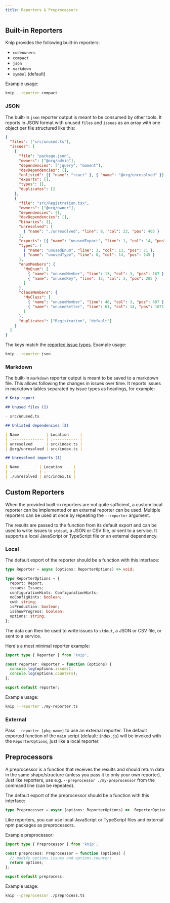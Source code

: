 ```yaml
---
title: Reporters & Preprocessors
---
```


## Built-in Reporters

Knip provides the following built-in reporters:

- `codeowners`
- `compact`
- `json`
- `markdown`
- `symbol` (default)

Example usage:

```sh
knip --reporter compact
```

### JSON

The built-in `json` reporter output is meant to be consumed by other tools. It
reports in JSON format with unused `files` and `issues` as an array with one
object per file structured like this:

```json
{
  "files": ["src/unused.ts"],
  "issues": [
    {
      "file": "package.json",
      "owners": ["@org/admin"],
      "dependencies": ["jquery", "moment"],
      "devDependencies": [],
      "unlisted": [{ "name": "react" }, { "name": "@org/unresolved" }],
      "exports": [],
      "types": [],
      "duplicates": []
    },
    {
      "file": "src/Registration.tsx",
      "owners": ["@org/owner"],
      "dependencies": [],
      "devDependencies": [],
      "binaries": [],
      "unresolved": [
        { "name": "./unresolved", "line": 8, "col": 23, "pos": 403 }
      ],
      "exports": [{ "name": "unusedExport", "line": 1, "col": 14, "pos": 13 }],
      "types": [
        { "name": "unusedEnum", "line": 3, "col": 13, "pos": 71 },
        { "name": "unusedType", "line": 8, "col": 14, "pos": 145 }
      ],
      "enumMembers": {
        "MyEnum": [
          { "name": "unusedMember", "line": 13, "col": 3, "pos": 167 },
          { "name": "unusedKey", "line": 15, "col": 3, "pos": 205 }
        ]
      },
      "classMembers": {
        "MyClass": [
          { "name": "unusedMember", "line": 40, "col": 3, "pos": 687 },
          { "name": "unusedSetter", "line": 61, "col": 14, "pos": 1071 }
        ]
      },
      "duplicates": ["Registration", "default"]
    }
  ]
}
```

The keys match the [reported issue types][1]. Example usage:

```sh
knip --reporter json
```

### Markdown

The built-in `markdown` reporter output is meant to be saved to a markdown file.
This allows following the changes in issues over time. It reports issues in
markdown tables separated by issue types as headings, for example:

```md
# Knip report

## Unused files (1)

- src/unused.ts

## Unlisted dependencies (2)

| Name            | Location     |
| :-------------- | :----------- |
| unresolved      | src/index.ts |
| @org/unresolved | src/index.ts |

## Unresolved imports (1)

| Name         | Location     |
| :----------- | :----------- |
| ./unresolved | src/index.ts |
```

## Custom Reporters

When the provided built-in reporters are not quite sufficient, a custom local
reporter can be implemented or an external reporter can be used. Multiple
reporters can be used at once by repeating the `--reporter` argument.

The results are passed to the function from its default export and can be used
to write issues to `stdout`, a JSON or CSV file, or sent to a service. It
supports a local JavaScript or TypeScript file or an external dependency.

### Local

The default export of the reporter should be a function with this interface:

```ts
type Reporter = async (options: ReporterOptions) => void;

type ReporterOptions = {
  report: Report;
  issues: Issues;
  configurationHints: ConfigurationHints;
  noConfigHints: boolean;
  cwd: string;
  isProduction: boolean;
  isShowProgress: boolean;
  options: string;
};
```

The data can then be used to write issues to `stdout`, a JSON or CSV file, or
sent to a service.

Here's a most minimal reporter example:

```ts title="./my-reporter.ts"
import type { Reporter } from 'knip';

const reporter: Reporter = function (options) {
  console.log(options.issues);
  console.log(options.counters);
};

export default reporter;
```

Example usage:

```sh
knip --reporter ./my-reporter.ts
```

### External

Pass `--reporter [pkg-name]` to use an external reporter. The default exported
function of the `main` script (default: `index.js`) will be invoked with the
`ReporterOptions`, just like a local reporter.

## Preprocessors

A preprocessor is a function that receives the results and should return data in
the same shape/structure (unless you pass it to only your own reporter). Just
like reporters, use e.g. `--preprocessor ./my-preprocessor` from the command
line (can be repeated).

The default export of the preprocessor should be a function with this interface:

```ts
type Preprocessor = async (options: ReporterOptions) =>  ReporterOptions;
```

Like reporters, you can use local JavaScript or TypeScript files and external
npm packages as preprocessors.

Example preprocessor:

```ts title="./preprocess.ts"
import type { Preprocessor } from 'knip';

const preprocess: Preprocessor = function (options) {
  // modify options.issues and options.counters
  return options;
};

export default preprocess;
```

Example usage:

```sh
knip --preprocessor ./preprocess.ts
```

[1]: ../reference/issue-types.md
